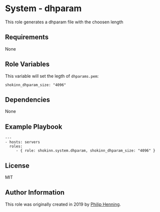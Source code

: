 System - dhparam
================

This role generates a dhparam file with the choosen length

Requirements
------------

None

Role Variables
--------------

This variable will set the legth of `dhparams.pem`:

	shokinn_dhparam_size: "4096"

Dependencies
------------

None

Example Playbook
----------------

	---
	- hosts: servers
	  roles:
	     - { role: shokinn.system.dhparam, shokinn_dhparam_size: "4096" }

License
-------

MIT

Author Information
------------------

This role was originally created in 2019 by [Philip Henning](https://pphg.tech).
